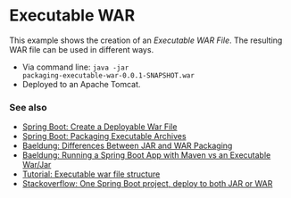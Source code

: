 # Executable WAR

This example shows the creation of an *Executable WAR File*. The resulting WAR file can be used in different ways.

* Via command line: <code>java -jar packaging-executable-war-0.0.1-SNAPSHOT.war</code>
* Deployed to an Apache Tomcat.

### See also

* [Spring Boot: Create a Deployable War File](https://docs.spring.io/spring-boot/docs/2.4.3/reference/html/howto.html#howto-create-a-deployable-war-file)
* [Spring Boot: Packaging Executable Archives](https://docs.spring.io/spring-boot/docs/2.4.3/maven-plugin/reference/htmlsingle/#repackage)
* [Baeldung: Differences Between JAR and WAR Packaging](https://www.baeldung.com/java-jar-war-packaging)
* [Baeldung: Running a Spring Boot App with Maven vs an Executable War/Jar](https://www.baeldung.com/spring-boot-run-maven-vs-executable-jar)
* [Tutorial: Executable war file structure](https://www.logicbig.com/tutorials/spring-framework/spring-boot/boot-war-structure.html)
* [Stackoverflow: One Spring Boot project, deploy to both JAR or WAR](https://stackoverflow.com/questions/23868580/one-spring-boot-project-deploy-to-both-jar-or-war)
